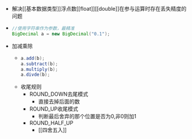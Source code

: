 - 解决[[基本数据类型]]浮点数[[float]][[double]]在参与运算时存在丢失精度的问题
- ```java
  //使用字符串作为参数，最精准
  BigDecimal a = new BigDecimal("0.1");
  ```
- 加减乘除
	- ```java
	  a.add(b);
	  a.subtract(b);
	  a.multiply(b);
	  a.divde(b);
	  ```
	- 收尾规则
		- ROUND_DOWN去尾模式
			- 直接去掉后面的数
		- ROUND_UP收尾模式
			- 判断最后舍弃的那个位置是否为0,非0则加1
		- ROUND_HALF_UP
			- [[四舍五入]]